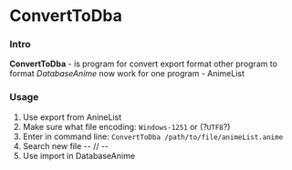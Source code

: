 # ConvertToDba

### Intro

**ConvertToDba** - is program for convert export format other program to format *DatabaseAnime*
now work for one program - AnimeList

### Usage
1. Use export from AnineList
2. Make sure what file encoding: `Windows-1251` or (?`UTF8`?)
3. Enter in command line: `ConvertToDba /path/to/file/animeList.anime`
4. Search new file -- // --
5. Use import in DatabaseAnime
